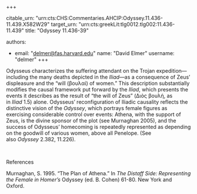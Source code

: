 +++


citable_urn: "urn:cts:CHS:Commentaries.AHCIP:Odyssey.11.436-11.439.X582W29"
target_urn: "urn:cts:greekLit:tlg0012.tlg002:11.436-11.439"
title: "Odyssey 11.436-39"

authors:
- email: "delmer@fas.harvard.edu"
  name: "David Elmer"
  username: "delmer"
+++

<p>Odysseus characterizes the suffering attendant on the Trojan expedition—including the many deaths depicted in the <em>Iliad</em>—as a consequence of Zeus’ displeasure and the “will (βουλαί) of women.” This description substantially modifies the causal framework put forward by the <em>Iliad</em>, which presents the events it describes as the result of “the will of Zeus” (Διὸς βουλή, as in <em>Iliad</em> 1.5) alone. Odysseus’ reconfiguration of Iliadic causality reflects the distinctive vision of the <em>Odyssey</em>, which portrays female figures as exercising considerable control over events: Athena, with the support of Zeus, is the divine sponsor of the plot (see Murnaghan 2005), and the success of Odysseus’ homecoming is repeatedly represented as depending on the goodwill of various women, above all Penelope. (See also<i> Odyssey </i>2.382, 11.226).

&nbsp;

References

Murnaghan, S. 1995. “The Plan of Athena.” In <em>The Distaff Side: Representing the Female in Homer’s </em>Odyssey (ed. B. Cohen) 61-80. New York and Oxford.</p>